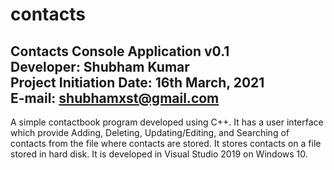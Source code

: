 # contacts
Contacts Console Application v0.1<br />
Developer: Shubham Kumar<br />
Project Initiation Date: 16th March, 2021<br />
E-mail: shubhamxst@gmail.com
----------------------------------------------------------------------------------------------------------------------------------------------------
A simple contactbook program developed using C++.
It has a user interface which provide Adding, Deleting, Updating/Editing, and Searching
of contacts from the file where contacts are stored.
It stores contacts on a file stored in hard disk.
It is developed in Visual Studio 2019 on Windows 10.
